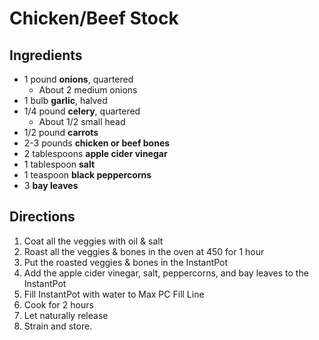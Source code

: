 # Chicken/Beef Stock

## Ingredients

- 1 pound **onions**, quartered
    - About 2 medium onions
- 1 bulb **garlic**, halved
- 1/4 pound **celery**, quartered
    - About 1/2 small head
- 1/2 pound **carrots**
- 2-3 pounds **chicken or beef bones**
- 2 tablespoons **apple cider vinegar**
- 1 tablespoon **salt**
- 1 teaspoon **black peppercorns**
- 3 **bay leaves**

## Directions

1. Coat all the veggies with oil & salt
1. Roast all the veggies & bones in the oven at 450 for 1 hour
1. Put the roasted veggies & bones in the InstantPot
1. Add the apple cider vinegar, salt, peppercorns, and bay leaves to the InstantPot
1. Fill InstantPot with water to Max PC Fill Line
1. Cook for 2 hours
1. Let naturally release
1. Strain and store.
